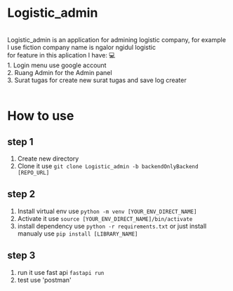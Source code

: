 # Logistic_admin
<br>
Logistic_admin is an application for admining logistic company, for example I use fiction company name is ngalor ngidul logistic <br>
for feature in this aplication I have: 💻 <br>
1. Login menu use google account <br>
2. Ruang Admin for the Admin panel <br>
3. Surat tugas for create new surat tugas and save log creater <br>
<br>

<h1>How to use</h1>

step 1
-
1. Create new directory
2. Clone it use `git clone Logistic_admin -b backendOnlyBackend [REPO_URL]`

step 2
-
1. Install virtual env use `python -m venv [YOUR_ENV_DIRECT_NAME]`
2. Activate it use `source [YOUR_ENV_DIRECT_NAME]/bin/activate`
3. install dependency use `python -r requirements.txt` or just install manualy use `pip install [LIBRARY_NAME]`

step 3
-
1. run it use fast api `fastapi run`
2. test use 'postman'
